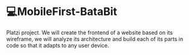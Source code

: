 # 💻MobileFirst-BataBit
Platzi project.
We will create the frontend of a website based on its wireframe, we will analyze its architecture and build each of its parts in code so that it adapts to any user device.

